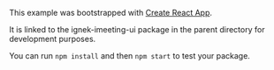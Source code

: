 This example was bootstrapped with [Create React App](https://github.com/facebook/create-react-app).

It is linked to the ignek-imeeting-ui package in the parent directory for development purposes.

You can run `npm install` and then `npm start` to test your package.
